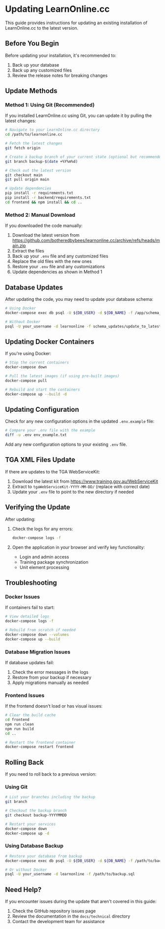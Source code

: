 # Updating LearnOnline.cc

This guide provides instructions for updating an existing installation of LearnOnline.cc to the latest version.

## Before You Begin

Before updating your installation, it's recommended to:

1. Back up your database
2. Back up any customized files
3. Review the release notes for breaking changes

## Update Methods

### Method 1: Using Git (Recommended)

If you installed LearnOnline.cc using Git, you can update it by pulling the latest changes:

```bash
# Navigate to your LearnOnline.cc directory
cd /path/to/learnonline.cc

# Fetch the latest changes
git fetch origin

# Create a backup branch of your current state (optional but recommended)
git branch backup-$(date +%Y%m%d)

# Check out the latest version
git checkout main
git pull origin main

# Update dependencies
pip install -r requirements.txt
pip install -r backend/requirements.txt
cd frontend && npm install && cd ..
```

### Method 2: Manual Download

If you downloaded the code manually:

1. Download the latest version from https://github.com/botheredbybees/learnonline.cc/archive/refs/heads/main.zip
2. Extract the files
3. Back up your `.env` file and any customized files
4. Replace the old files with the new ones
5. Restore your `.env` file and any customizations
6. Update dependencies as shown in Method 1

## Database Updates

After updating the code, you may need to update your database schema:

```bash
# Using Docker
docker-compose exec db psql -U ${DB_USER} -d ${DB_NAME} -f /app/schema_updates/update_to_latest.sql

# Without Docker
psql -U your_username -d learnonline -f schema_updates/update_to_latest.sql
```

## Updating Docker Containers

If you're using Docker:

```bash
# Stop the current containers
docker-compose down

# Pull the latest images (if using pre-built images)
docker-compose pull

# Rebuild and start the containers
docker-compose up --build -d
```

## Updating Configuration

Check for any new configuration options in the updated `.env.example` file:

```bash
# Compare your .env file with the example
diff -u .env env_example.txt
```

Add any new configuration options to your existing `.env` file.

## TGA XML Files Update

If there are updates to the TGA WebServiceKit:

1. Download the latest kit from https://www.training.gov.au/WebServiceKit
2. Extract to `tgaWebServiceKit-YYYY-MM-DD/` (replace with correct date)
3. Update your `.env` file to point to the new directory if needed

## Verifying the Update

After updating:

1. Check the logs for any errors:
   ```bash
   docker-compose logs -f
   ```

2. Open the application in your browser and verify key functionality:
   - Login and admin access
   - Training package synchronization
   - Unit element processing

## Troubleshooting

### Docker Issues

If containers fail to start:

```bash
# View detailed logs
docker-compose logs -f

# Rebuild from scratch if needed
docker-compose down --volumes
docker-compose up --build
```

### Database Migration Issues

If database updates fail:

1. Check the error messages in the logs
2. Restore from your backup if necessary
3. Apply migrations manually as needed

### Frontend Issues

If the frontend doesn't load or has visual issues:

```bash
# Clear the build cache
cd frontend
npm run clean
npm run build
cd ..

# Restart the frontend container
docker-compose restart frontend
```

## Rolling Back

If you need to roll back to a previous version:

### Using Git

```bash
# List your branches including the backup
git branch

# Checkout the backup branch
git checkout backup-YYYYMMDD

# Restart your services
docker-compose down
docker-compose up -d
```

### Using Database Backup

```bash
# Restore your database from backup
docker-compose exec db psql -U ${DB_USER} -d ${DB_NAME} -f /path/to/backup.sql

# Or without Docker
psql -U your_username -d learnonline -f /path/to/backup.sql
```

## Need Help?

If you encounter issues during the update that aren't covered in this guide:

1. Check the GitHub repository issues page
2. Review the documentation in the `docs/technical` directory
3. Contact the development team for assistance

